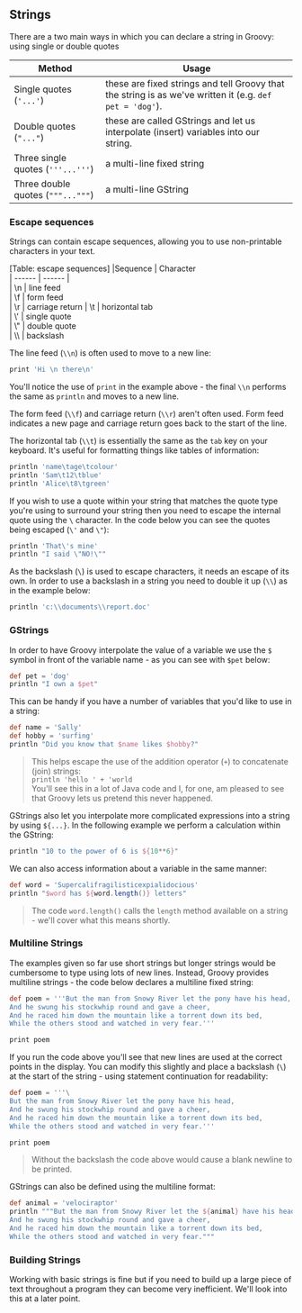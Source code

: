 ## Strings

There are a two main ways in which you can declare a string in Groovy: using single or double quotes

| Method | Usage
| ------ | ------	
|Single quotes (`'...'`)	| these are fixed strings and tell Groovy that the string is as we've written it (e.g. `def pet = 'dog'`). 
|Double quotes (`"..."`)	| these are called GStrings and let us interpolate (insert) variables into our string.  
|Three single quotes (`'''...'''`)	| a multi-line fixed string  
|Three double quotes (`"""..."""`)	| a multi-line GString  


### Escape sequences

Strings can contain escape sequences, allowing you to use non-printable characters in your text.

[Table: escape sequences]
|Sequence | Character  
| ------	| ------	|  
| \\n	| line feed  
| \\f	| form feed  
| \\r	| carriage return
| \\t	| horizontal tab  
| \\'	| single quote  
| \\"	| double quote  
| \\\\	| backslash  

The line feed (`\\n`) is often used to move to a new line:

```groovy
print 'Hi \n there\n'
``` 

You'll notice the use of `print` in the example above - the final `\\n` performs the same as `println` and moves to a new line.

The form feed (`\\f`) and carriage return (`\\r`) aren't often used. Form feed indicates a new page and carriage return goes back to the start of the line.

The horizontal tab (`\\t`) is essentially the same as the `tab` key on your keyboard. It's useful for formatting things like tables of information:

```groovy
println 'name\tage\tcolour'
println 'Sam\t12\tblue'
println 'Alice\t8\tgreen'
```

If you wish to use a quote within your string that matches the quote type you're using to surround your string then you need to escape the internal quote using the `\` character. In the code below you can see the quotes being escaped (`\'` and `\"`):

```groovy
println 'That\'s mine'
println "I said \"NO!\""
```

As the backslash (`\`) is used to escape characters, it needs an escape of its own. In order to use a backslash in a string you need to double it up (`\\`) as in the example below:

```groovy
println 'c:\\documents\\report.doc'
```

### GStrings
In order to have Groovy interpolate the value of a variable we use the `$` symbol in front of the variable name - as you can see with `$pet` below:

```groovy
def pet = 'dog'  
println "I own a $pet"
```

This can be handy if you have a number of variables that you'd like to use in a string:

```groovy
def name = 'Sally'
def hobby = 'surfing'
println "Did you know that $name likes $hobby?"
```

>This helps escape the use of the addition operator (`+`) to concatenate (join) strings: \
>`println 'hello ' + 'world`  \
>You'll see this in a lot of Java code and I, for one, am pleased to see that Groovy lets us pretend this never happened.

GStrings also let you interpolate more complicated expressions into a string by using `${...}`. In the following example we perform a calculation within the GString:

```groovy
println "10 to the power of 6 is ${10**6}"
```

We can also access information about a variable in the same manner:

```groovy
def word = 'Supercalifragilisticexpialidocious'
println "$word has ${word.length()} letters"
```

>The code `word.length()` calls the `length` method available on a string - we'll cover what this means shortly.

### Multiline Strings

The examples given so far use short strings but longer strings would be cumbersome to type using lots of new lines. Instead, Groovy provides multiline strings - the code below declares a multiline fixed string:

```groovy
def poem = '''But the man from Snowy River let the pony have his head,
And he swung his stockwhip round and gave a cheer,
And he raced him down the mountain like a torrent down its bed,
While the others stood and watched in very fear.'''

print poem
```

If you run the code above you'll see that new lines are used at the correct points in the display. You can modify this slightly and place a backslash (`\`) at the start of the string - using statement continuation for readability:

```groovy
def poem = '''\
But the man from Snowy River let the pony have his head,
And he swung his stockwhip round and gave a cheer,
And he raced him down the mountain like a torrent down its bed,
While the others stood and watched in very fear.'''

print poem
```

>Without the backslash the code above would cause a blank newline to be printed.

GStrings can also be defined using the multiline format:

```groovy
def animal = 'velociraptor'
println """But the man from Snowy River let the ${animal} have his head,
And he swung his stockwhip round and gave a cheer,
And he raced him down the mountain like a torrent down its bed,
While the others stood and watched in very fear."""
```

### Building Strings

Working with basic strings is fine but if you need to build up a large piece of text throughout a program they can become very inefficient. We'll look into this at a later point.
